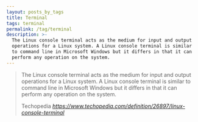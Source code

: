 ```yaml
---
layout: posts_by_tags
title: Terminal
tags: terminal
permalink: /tag/terminal
description: >-
  The Linux console terminal acts as the medium for input and output
  operations for a Linux system. A Linux console terminal is similar
  to command line in Microsoft Windows but it differs in that it can
  perform any operation on the system.
---
```

<blockquote>
  <p>
    The Linux console terminal acts as the medium for input and output
    operations for a Linux system. A Linux console terminal is similar
    to command line in Microsoft Windows but it differs in that it can
    perform any operation on the system.
  </p>
  <footer>
    Techopedia
    <cite title="Linux console terminal">
      <a href="https://www.techopedia.com/definition/26897/linux-console-terminal">
        https://www.techopedia.com/definition/26897/linux-console-terminal
      </a>
    </cite>
  </footer>
</blockquote>
